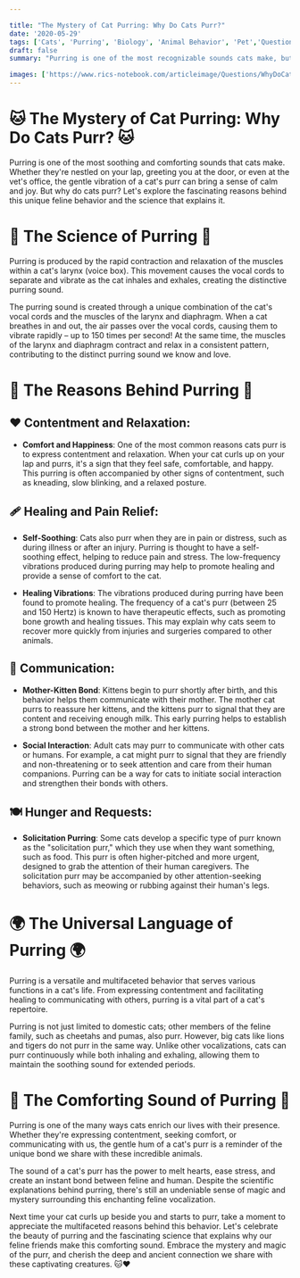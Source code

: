 ```yaml
---

title: "The Mystery of Cat Purring: Why Do Cats Purr?"
date: '2020-05-29'
tags: ['Cats', 'Purring', 'Biology', 'Animal Behavior', 'Pet','Questions']
draft: false
summary: "Purring is one of the most recognizable sounds cats make, but why do they do it? In this blog post, we explore the various reasons behind why cats purr and the science that explains this comforting behavior."

images: ['https://www.rics-notebook.com/articleimage/Questions/WhyDoCatsPurr.webp']
---
```


# 🐱 The Mystery of Cat Purring: Why Do Cats Purr? 🐱

Purring is one of the most soothing and comforting sounds that cats make. Whether they're nestled on your lap, greeting you at the door, or even at the vet's office, the gentle vibration of a cat's purr can bring a sense of calm and joy. But why do cats purr? Let's explore the fascinating reasons behind this unique feline behavior and the science that explains it.

# 🔬 The Science of Purring 🔬

Purring is produced by the rapid contraction and relaxation of the muscles within a cat's larynx (voice box). This movement causes the vocal cords to separate and vibrate as the cat inhales and exhales, creating the distinctive purring sound.

The purring sound is created through a unique combination of the cat's vocal cords and the muscles of the larynx and diaphragm. When a cat breathes in and out, the air passes over the vocal cords, causing them to vibrate rapidly – up to 150 times per second! At the same time, the muscles of the larynx and diaphragm contract and relax in a consistent pattern, contributing to the distinct purring sound we know and love.

# 🧠 The Reasons Behind Purring 🧠

## ❤️ Contentment and Relaxation:

*   **Comfort and Happiness**: One of the most common reasons cats purr is to express contentment and relaxation. When your cat curls up on your lap and purrs, it's a sign that they feel safe, comfortable, and happy. This purring is often accompanied by other signs of contentment, such as kneading, slow blinking, and a relaxed posture.
    

## 🩹 Healing and Pain Relief:

*   **Self-Soothing**: Cats also purr when they are in pain or distress, such as during illness or after an injury. Purring is thought to have a self-soothing effect, helping to reduce pain and stress. The low-frequency vibrations produced during purring may help to promote healing and provide a sense of comfort to the cat.
    
*   **Healing Vibrations**: The vibrations produced during purring have been found to promote healing. The frequency of a cat's purr (between 25 and 150 Hertz) is known to have therapeutic effects, such as promoting bone growth and healing tissues. This may explain why cats seem to recover more quickly from injuries and surgeries compared to other animals.
    

## 🐾 Communication:

*   **Mother-Kitten Bond**: Kittens begin to purr shortly after birth, and this behavior helps them communicate with their mother. The mother cat purrs to reassure her kittens, and the kittens purr to signal that they are content and receiving enough milk. This early purring helps to establish a strong bond between the mother and her kittens.
    
*   **Social Interaction**: Adult cats may purr to communicate with other cats or humans. For example, a cat might purr to signal that they are friendly and non-threatening or to seek attention and care from their human companions. Purring can be a way for cats to initiate social interaction and strengthen their bonds with others.
    

## 🍽️ Hunger and Requests:

*   **Solicitation Purring**: Some cats develop a specific type of purr known as the "solicitation purr," which they use when they want something, such as food. This purr is often higher-pitched and more urgent, designed to grab the attention of their human caregivers. The solicitation purr may be accompanied by other attention-seeking behaviors, such as meowing or rubbing against their human's legs.
    

# 🌍 The Universal Language of Purring 🌍

Purring is a versatile and multifaceted behavior that serves various functions in a cat's life. From expressing contentment and facilitating healing to communicating with others, purring is a vital part of a cat's repertoire.

Purring is not just limited to domestic cats; other members of the feline family, such as cheetahs and pumas, also purr. However, big cats like lions and tigers do not purr in the same way. Unlike other vocalizations, cats can purr continuously while both inhaling and exhaling, allowing them to maintain the soothing sound for extended periods.

# 🌟 The Comforting Sound of Purring 🌟

Purring is one of the many ways cats enrich our lives with their presence. Whether they're expressing contentment, seeking comfort, or communicating with us, the gentle hum of a cat's purr is a reminder of the unique bond we share with these incredible animals.

The sound of a cat's purr has the power to melt hearts, ease stress, and create an instant bond between feline and human. Despite the scientific explanations behind purring, there's still an undeniable sense of magic and mystery surrounding this enchanting feline vocalization.

Next time your cat curls up beside you and starts to purr, take a moment to appreciate the multifaceted reasons behind this behavior. Let's celebrate the beauty of purring and the fascinating science that explains why our feline friends make this comforting sound. Embrace the mystery and magic of the purr, and cherish the deep and ancient connection we share with these captivating creatures. 🐱❤️